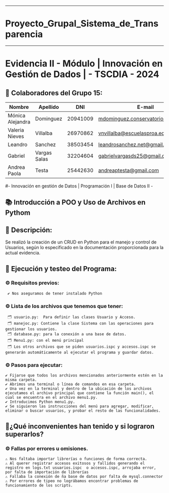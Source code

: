 ___________________________________________________________________________________________________________________________
# Proyecto_Grupal_Sistema_de_Transparencia
___________________________________________________________________________________________________________________________

# Evidencia II - Módulo | Innovación en Gestión de Dados | - TSCDIA - 2024


## 👥 Colaboradores del Grupo 15:

| Nombre | Apellido | DNI | E-mail            | Link | Actividad   |
|--------|----------|-----|-------------------|------|-------------|
| Mónica Alejandra| Dominguez | 20941009 | mdominguez.conservatorio@gmail.com | https://github.com/Mdominguez1969 | Ética. |
| Valeria Nieves | Villalba | 26970862 | vnvillalba@escuelasproa.edu.ar | https://github.com/Nieves862  | Base de datos. |
| Leandro | Sanchez | 38503454 | leandrosanchez.net@gmail.com | https://github.com/LeandroSanchez94 | Pseudocodigo. |
| Gabriel | Vargas Salas | 32204604 | gabrielvargasds25@gmail.com | https://github.com/GabrielVargasds | Descripción y Equipo. |
| Andrea Paola | Testa | 25442630 | andreaptesta@gmail.com | https://github.com/PaoTes | ** |


#- Innovación en gestión de Datos | Programación I | Base de Datos II -

## 📚 Introducción a POO y Uso de Archivos en Pythom

## 📝 Descripción:
 Se realizó la creación de un CRUD en Python para el manejo y control de Usuarios, según lo especificado en la documentación proporcionada para la actual evidencia.
 
## 🔶 Ejecución y testeo del Programa:

### ⚙️ Requisitos previos:
     ✔️ Nos aseguramos de tener instalado Python
     
### ⚙️ Lista de los archivos que tenemos que tener:
     🗂️ usuario.py:  Para definir las clases Usuario y Acceso.
     🗂️ manejoc.py: Contiene la clase Sistema con las operaciones para gestionar los usuarios.
     🗂️ database.py: para la conexión a una base de datos.
     🗂️ Menu1.py: con el menú principal
     🗂️ Los otros archivos que se piden usuarios.ispc y accesos.ispc se generarán automáticamente al ejecutar el programa y guardar datos.
     
### ⚙️ Pasos para ejecutar:

    ✔️ Fijarse que todos los archivos mencionados anteriormente estén en la misma carpeta. 
    ✔️ Abrimos una terminal o línea de comandos en esa carpeta.
    ✔️ Una vez en la terminal y dentro de la ubicación de los archivos ejecutamos el archivo principal que contiene la función main(), el cual se encuentra en el archivo menu1.py.
    ✔️ Introducimos Python menu1.py. 
    ✔️ Se siguieron las instrucciones del menú para agregar, modificar, eliminar o buscar usuarios, y probar el resto de las funcionalidades.

## 🔶¿Qué inconvenientes han tenido y si lograron superarlos?

### ⚙️ Fallas por errores u omisiones.

    ⚠️ Nos faltaba importar librerías o funciones de forma correcta.
    ⚠️ Al querer registrar accesos exitosos y fallidos generando el registro en logs.txt usuarios.ispc  o accesos.ispc, arrojaba error,  por falta de importación de librerías
    ⚠️ Fallaba la conexión de ña base de datos por falta de mysql.connector
    ⚠️ Por errores de tipeo no lográbamos encontrar problemas de funcionamiento de los scripts.

